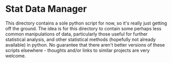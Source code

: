 # Stat Data Manager

This directory contains a sole python script for now, so it's really just getting off the ground. The idea is for this directory to contain some perhaps less common manipulations of data, particularly those useful for further statistical analysis, and other statistical methods (hopefully not already available) in python. No guarantee that there aren't better versions of these scripts elsewhere - thoughts and/or links to similar projects are very welcome. 